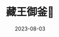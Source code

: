 ---
date: 2023-08-03
description: 藏王連峰位於宮城縣、山形縣的交接處，是日本的百名山之一。御釜是藏王山脈上的火山口湖，被刈田岳、熊野岳、五色岳三大山峰所包圍。
featured_image: 16.jpg
title: 藏王御釜🌋
#type: gallery
sort_by: Name
resources:
  - src: 03.jpg
    title: 抵達藏王溫泉站，広いですね！

  - src: 05.jpg
    title: 接下來，要走到藏王山麓站搭纜車。路途中看到一些漂亮的景點，如果是冬天來的話應該很美吧！

  - src: 06.jpg
    title: 快到了！
  
  - src: 07.jpg
    title: 搭纜車的地方（蠻多車的，原來夏天來的人也不少！）
  
  - src: 08.jpg
    title: 抵達藏王山頂，出來趕緊敲一下「開運の鐘」
  
  - src: 09.jpg
    title: 是地藏王菩薩（膜拜一下）

  - src: 10.jpg
    title: 開爬，往御釜前進！（沒走多久，地藏王菩薩已經變得好小一個。）

  - src: 11.jpg
    title: 看到一家人來爬山，忍不住問可不可幫他們拍張照（媽媽還背著小小孩，超厲害！）
  
  - src: 12.jpg
    title: 繼續爬爬爬
  
  - src: 13.jpg
    title: 看到熊野岳的避難山屋了！
  
  - src: 14.jpg
    title: 可愛的路牌，可惜沒對到焦。

  - src: 15.jpg
    title: 從熊野岳往下看（即將揭開御釜的面紗！）

  - src: 16.jpg
    title: 最高！
  
  - src: 17.jpg
    title: 沿著周圍走，會發現御釜的不同樣貌！
  
  - src: 18.jpg
    title: Pose 1
  
  - src: 19.jpg
    title: Pose 2

  - src: 20.jpg
    title: 遠眺刈田嶺神社（快走到刈田岳了）

  - src: 21.jpg
    title: 不知道挖土機是怎麼上來的
  
  - src: 22.jpg
    title: 好想看到熊
  
  - src: 23.jpg
    title: 小巧可愛
  
  - src: 24.jpg
    title: 🫡

  - src: 25.jpg
    title: Pose 3

  - src: 26.jpg
    title: Pose 4
  
  - src: 27.jpg
    title: 離開前再看個幾眼
  
  - src: 28.jpg
    title: 
  
  - src: 29.jpg
    title: 

  - src: 30.jpg
    title: 真的是最後一眼了
  
  - src: 31.jpg
    title: 下山回去搭纜車（題外話，這裡蜻蜓超多😖）

  - src: 32.jpg
    title: 今天的第一餐🤤

  - src: 33.jpg
    title: 吃飽要離開藏王溫泉了


---